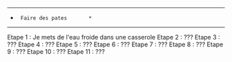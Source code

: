 ******************************
*      Faire des pates       *
******************************

Etape 1  : Je mets de l'eau froide dans une casserole
Etape 2  : ???
Etape 3  : ???
Etape 4  : ???
Etape 5  : ???
Etape 6  : ???
Etape 7  : ???
Etape 8  : ???
Etape 9  : ???
Etape 10 : ???
Etape 11 : ???


